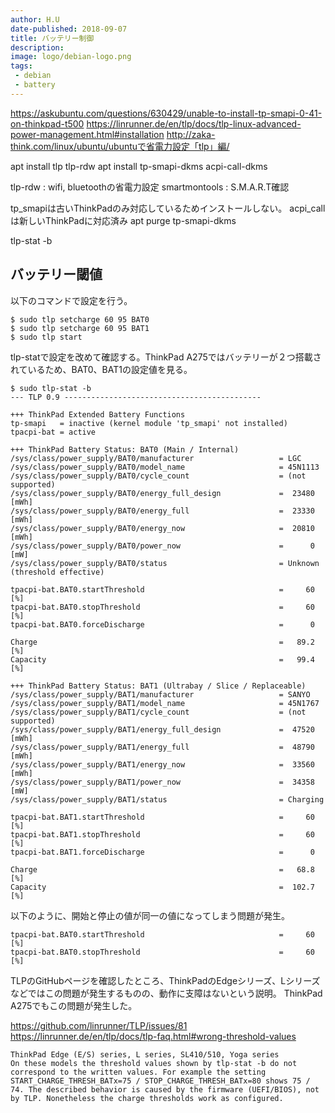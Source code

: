 ```yaml
---
author: H.U
date-published: 2018-09-07
title: バッテリー制御
description:
image: logo/debian-logo.png
tags:
 - debian
 - battery
---
```



https://askubuntu.com/questions/630429/unable-to-install-tp-smapi-0-41-on-thinkpad-t500
https://linrunner.de/en/tlp/docs/tlp-linux-advanced-power-management.html#installation
http://zaka-think.com/linux/ubuntu/ubuntuで省電力設定「tlp」編/

apt install tlp tlp-rdw
apt install tp-smapi-dkms acpi-call-dkms

tlp-rdw : wifi, bluetoothの省電力設定
smartmontools : S.M.A.R.T確認

tp_smapiは古いThinkPadのみ対応しているためインストールしない。
acpi_callは新しいThinkPadに対応済み
apt purge tp-smapi-dkms

tlp-stat -b

## バッテリー閾値
以下のコマンドで設定を行う。
```
$ sudo tlp setcharge 60 95 BAT0
$ sudo tlp setcharge 60 95 BAT1
$ sudo tlp start
```

tlp-statで設定を改めて確認する。ThinkPad A275ではバッテリーが２つ搭載されているため、BAT0、BAT1の設定値を見る。
```
$ sudo tlp-stat -b
--- TLP 0.9 --------------------------------------------

+++ ThinkPad Extended Battery Functions
tp-smapi   = inactive (kernel module 'tp_smapi' not installed)
tpacpi-bat = active

+++ ThinkPad Battery Status: BAT0 (Main / Internal)
/sys/class/power_supply/BAT0/manufacturer                   = LGC
/sys/class/power_supply/BAT0/model_name                     = 45N1113
/sys/class/power_supply/BAT0/cycle_count                    = (not supported)
/sys/class/power_supply/BAT0/energy_full_design             =  23480 [mWh]
/sys/class/power_supply/BAT0/energy_full                    =  23330 [mWh]
/sys/class/power_supply/BAT0/energy_now                     =  20810 [mWh]
/sys/class/power_supply/BAT0/power_now                      =      0 [mW]
/sys/class/power_supply/BAT0/status                         = Unknown (threshold effective)

tpacpi-bat.BAT0.startThreshold                              =     60 [%]
tpacpi-bat.BAT0.stopThreshold                               =     60 [%]
tpacpi-bat.BAT0.forceDischarge                              =      0

Charge                                                      =   89.2 [%]
Capacity                                                    =   99.4 [%]

+++ ThinkPad Battery Status: BAT1 (Ultrabay / Slice / Replaceable)
/sys/class/power_supply/BAT1/manufacturer                   = SANYO
/sys/class/power_supply/BAT1/model_name                     = 45N1767
/sys/class/power_supply/BAT1/cycle_count                    = (not supported)
/sys/class/power_supply/BAT1/energy_full_design             =  47520 [mWh]
/sys/class/power_supply/BAT1/energy_full                    =  48790 [mWh]
/sys/class/power_supply/BAT1/energy_now                     =  33560 [mWh]
/sys/class/power_supply/BAT1/power_now                      =  34358 [mW]
/sys/class/power_supply/BAT1/status                         = Charging

tpacpi-bat.BAT1.startThreshold                              =     60 [%]
tpacpi-bat.BAT1.stopThreshold                               =     60 [%]
tpacpi-bat.BAT1.forceDischarge                              =      0

Charge                                                      =   68.8 [%]
Capacity                                                    =  102.7 [%]

```

以下のように、開始と停止の値が同一の値になってしまう問題が発生。
```
tpacpi-bat.BAT0.startThreshold                              =     60 [%]
tpacpi-bat.BAT0.stopThreshold                               =     60 [%]
```

TLPのGitHubページを確認したところ、ThinkPadのEdgeシリーズ、Lシリーズなどではこの問題が発生するものの、動作に支障はないという説明。
ThinkPad A275でもこの問題が発生した。

https://github.com/linrunner/TLP/issues/81
https://linrunner.de/en/tlp/docs/tlp-faq.html#wrong-threshold-values

```
ThinkPad Edge (E/S) series, L series, SL410/510, Yoga series
On these models the threshold values shown by tlp-stat -b do not correspond to the written values. For example the setting START_CHARGE_THRESH_BATx=75 / STOP_CHARGE_THRESH_BATx=80 shows 75 / 74. The described behavior is caused by the firmware (UEFI/BIOS), not by TLP. Nonetheless the charge thresholds work as configured.
```